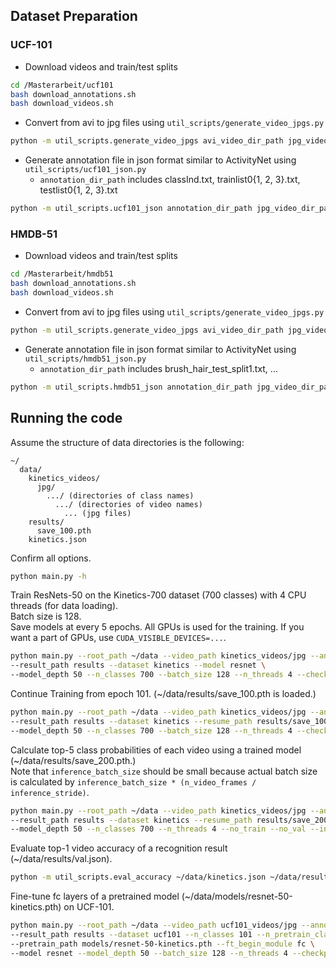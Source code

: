 ## Dataset Preparation

### UCF-101

* Download videos and train/test splits
```bash
cd /Masterarbeit/ucf101
bash download_annotations.sh
bash download_videos.sh
```
* Convert from avi to jpg files using ```util_scripts/generate_video_jpgs.py```

```bash
python -m util_scripts.generate_video_jpgs avi_video_dir_path jpg_video_dir_path ucf101
```

* Generate annotation file in json format similar to ActivityNet using ```util_scripts/ucf101_json.py```
  * ```annotation_dir_path``` includes classInd.txt, trainlist0{1, 2, 3}.txt, testlist0{1, 2, 3}.txt

```bash
python -m util_scripts.ucf101_json annotation_dir_path jpg_video_dir_path dst_json_path
```

### HMDB-51

* Download videos and train/test splits
```bash
cd /Masterarbeit/hmdb51
bash download_annotations.sh
bash download_videos.sh
```
* Convert from avi to jpg files using ```util_scripts/generate_video_jpgs.py```

```bash
python -m util_scripts.generate_video_jpgs avi_video_dir_path jpg_video_dir_path hmdb51
```

* Generate annotation file in json format similar to ActivityNet using ```util_scripts/hmdb51_json.py```
  * ```annotation_dir_path``` includes brush_hair_test_split1.txt, ...

```bash
python -m util_scripts.hmdb51_json annotation_dir_path jpg_video_dir_path dst_json_path
```

## Running the code

Assume the structure of data directories is the following:

```misc
~/
  data/
    kinetics_videos/
      jpg/
        .../ (directories of class names)
          .../ (directories of video names)
            ... (jpg files)
    results/
      save_100.pth
    kinetics.json
```

Confirm all options.

```bash
python main.py -h
```

Train ResNets-50 on the Kinetics-700 dataset (700 classes) with 4 CPU threads (for data loading).  
Batch size is 128.  
Save models at every 5 epochs.
All GPUs is used for the training.
If you want a part of GPUs, use ```CUDA_VISIBLE_DEVICES=...```.

```bash
python main.py --root_path ~/data --video_path kinetics_videos/jpg --annotation_path kinetics.json \
--result_path results --dataset kinetics --model resnet \
--model_depth 50 --n_classes 700 --batch_size 128 --n_threads 4 --checkpoint 5
```

Continue Training from epoch 101. (~/data/results/save_100.pth is loaded.)

```bash
python main.py --root_path ~/data --video_path kinetics_videos/jpg --annotation_path kinetics.json \
--result_path results --dataset kinetics --resume_path results/save_100.pth \
--model_depth 50 --n_classes 700 --batch_size 128 --n_threads 4 --checkpoint 5
```

Calculate top-5 class probabilities of each video using a trained model (~/data/results/save_200.pth.)  
Note that ```inference_batch_size``` should be small because actual batch size is calculated by ```inference_batch_size * (n_video_frames / inference_stride)```.

```bash
python main.py --root_path ~/data --video_path kinetics_videos/jpg --annotation_path kinetics.json \
--result_path results --dataset kinetics --resume_path results/save_200.pth \
--model_depth 50 --n_classes 700 --n_threads 4 --no_train --no_val --inference --output_topk 5 --inference_batch_size 1
```

Evaluate top-1 video accuracy of a recognition result (~/data/results/val.json).

```bash
python -m util_scripts.eval_accuracy ~/data/kinetics.json ~/data/results/val.json --subset val -k 1 --ignore
```

Fine-tune fc layers of a pretrained model (~/data/models/resnet-50-kinetics.pth) on UCF-101.

```bash
python main.py --root_path ~/data --video_path ucf101_videos/jpg --annotation_path ucf101_01.json \
--result_path results --dataset ucf101 --n_classes 101 --n_pretrain_classes 700 \
--pretrain_path models/resnet-50-kinetics.pth --ft_begin_module fc \
--model resnet --model_depth 50 --batch_size 128 --n_threads 4 --checkpoint 5
```
